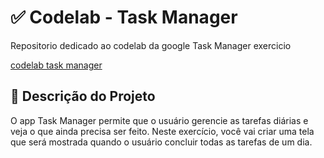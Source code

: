 # ✅ **Codelab - Task Manager**
Repositorio dedicado ao codelab da google Task Manager exercicio 

[codelab task manager](https://developer.android.com/codelabs/basic-android-kotlin-compose-composables-practice-problems?authuser=1&hl=pt-br&continue=https%3A%2F%2Fdeveloper.android.com%2Fcourses%2Fpathways%2Fandroid-basics-compose-unit-1-pathway-3%3Fauthuser%3D1%26hl%3Dpt-br%23codelab-https%3A%2F%2Fdeveloper.android.com%2Fcodelabs%2Fbasic-android-kotlin-compose-composables-practice-problems#2)

## 🎯 **Descrição do Projeto**
O app Task Manager permite que o usuário gerencie as tarefas diárias e veja o que ainda precisa ser feito.
Neste exercício, você vai criar uma tela que será mostrada quando o usuário concluir todas as tarefas de um dia.
